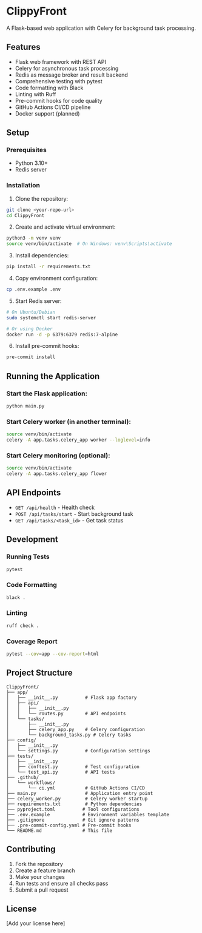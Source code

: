 # ClippyFront

A Flask-based web application with Celery for background task processing.

## Features

- Flask web framework with REST API
- Celery for asynchronous task processing
- Redis as message broker and result backend
- Comprehensive testing with pytest
- Code formatting with Black
- Linting with Ruff
- Pre-commit hooks for code quality
- GitHub Actions CI/CD pipeline
- Docker support (planned)

## Setup

### Prerequisites

- Python 3.10+
- Redis server

### Installation

1. Clone the repository:
```bash
git clone <your-repo-url>
cd ClippyFront
```

2. Create and activate virtual environment:
```bash
python3 -m venv venv
source venv/bin/activate  # On Windows: venv\Scripts\activate
```

3. Install dependencies:
```bash
pip install -r requirements.txt
```

4. Copy environment configuration:
```bash
cp .env.example .env
```

5. Start Redis server:
```bash
# On Ubuntu/Debian
sudo systemctl start redis-server

# Or using Docker
docker run -d -p 6379:6379 redis:7-alpine
```

6. Install pre-commit hooks:
```bash
pre-commit install
```

## Running the Application

### Start the Flask application:
```bash
python main.py
```

### Start Celery worker (in another terminal):
```bash
source venv/bin/activate
celery -A app.tasks.celery_app worker --loglevel=info
```

### Start Celery monitoring (optional):
```bash
source venv/bin/activate
celery -A app.tasks.celery_app flower
```

## API Endpoints

- `GET /api/health` - Health check
- `POST /api/tasks/start` - Start background task
- `GET /api/tasks/<task_id>` - Get task status

## Development

### Running Tests
```bash
pytest
```

### Code Formatting
```bash
black .
```

### Linting
```bash
ruff check .
```

### Coverage Report
```bash
pytest --cov=app --cov-report=html
```

## Project Structure

```
ClippyFront/
├── app/
│   ├── __init__.py          # Flask app factory
│   ├── api/
│   │   ├── __init__.py
│   │   └── routes.py        # API endpoints
│   └── tasks/
│       ├── __init__.py
│       ├── celery_app.py    # Celery configuration
│       └── background_tasks.py # Celery tasks
├── config/
│   ├── __init__.py
│   └── settings.py          # Configuration settings
├── tests/
│   ├── __init__.py
│   ├── conftest.py          # Test configuration
│   └── test_api.py          # API tests
├── .github/
│   └── workflows/
│       └── ci.yml           # GitHub Actions CI/CD
├── main.py                  # Application entry point
├── celery_worker.py         # Celery worker startup
├── requirements.txt         # Python dependencies
├── pyproject.toml          # Tool configurations
├── .env.example            # Environment variables template
├── .gitignore              # Git ignore patterns
├── .pre-commit-config.yaml # Pre-commit hooks
└── README.md               # This file
```

## Contributing

1. Fork the repository
2. Create a feature branch
3. Make your changes
4. Run tests and ensure all checks pass
5. Submit a pull request

## License

[Add your license here]
